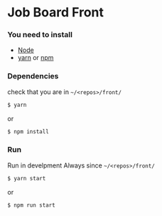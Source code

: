 # Job Board Front

### You need to install
- [Node](https://nodejs.org/en/download/package-manager/)
- [yarn](https://classic.yarnpkg.com/fr/docs/install/#debian-stable) or [npm](https://www.npmjs.com/get-npm)

### Dependencies
check that you are in `~/<repos>/front/`
```bash
$ yarn
```
or
```bash
$ npm install
```
<!--
Add `.env` file with your mysql logins
Always since `~/<repos>/api/`

```bash
echo \
"
MYSQL_HOST='127.0.0.1'
MYSQL_USER='<USER>'
MYSQL_PASSWORD='<PASSWORD>'
MYSQL_DB='jobboard'
"\
> ./.env
```

### Create Database
```bash
$ bin/get_db.sh
``` -->

### Run
Run in develpment
Always since `~/<repos>/front/`
```bash
$ yarn start
```
or
```bash
$ npm run start
```
